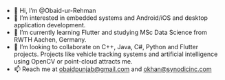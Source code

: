 - 👋 Hi, I’m @Obaid-ur-Rehman
- 👀 I’m interested in embedded systems and Android/iOS and desktop application development.
- 🌱 I’m currently learning Flutter and studying MSc Data Science from RWTH Aachen, Germany.
- 💞️ I’m looking to collaborate on C++, Java, C#, Python and Flutter projects. Projects like vehicle tracking systems and artificial intelligence using OpenCV or point-cloud attracts me.
- 📫 Reach me at obaidpunjab@gmail.com and okhan@synodicinc.com

<!---
Obaid-ur-Rehman/Obaid-ur-Rehman is a ✨ special ✨ repository because its `README.md` (this file) appears on your GitHub profile.
You can click the Preview link to take a look at your changes.
--->
